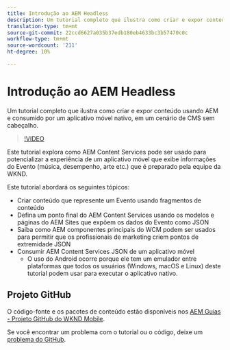 ```yaml
---
title: Introdução ao AEM Headless
description: Um tutorial completo que ilustra como criar e expor conteúdo usando o AEM Headless.
translation-type: tm+mt
source-git-commit: 22ccd6627a035b37edb180eb4633bc3b57470c0c
workflow-type: tm+mt
source-wordcount: '211'
ht-degree: 10%

---
```



# Introdução ao AEM Headless

Um tutorial completo que ilustra como criar e expor conteúdo usando AEM e consumido por um aplicativo móvel nativo, em um cenário de CMS sem cabeçalho.

>[!VIDEO](https://video.tv.adobe.com/v/28315/?quality=12&learn=on)

Este tutorial explora como AEM Content Services pode ser usado para potencializar a experiência de um aplicativo móvel que exibe informações do Evento (música, desempenho, arte etc.) que é preparado pela equipe da WKND.

Este tutorial abordará os seguintes tópicos:

* Criar conteúdo que represente um Evento usando fragmentos de conteúdo
* Defina um ponto final do AEM Content Services usando os modelos e páginas do AEM Sites que expõem os dados do Evento como JSON
* Saiba como AEM componentes principais do WCM podem ser usados para permitir que os profissionais de marketing criem pontos de extremidade JSON
* Consumir AEM Content Services JSON de um aplicativo móvel
   * O uso do Android ocorre porque ele tem um emulador entre plataformas que todos os usuários (Windows, macOS e Linux) deste tutorial podem usar para executar o aplicativo nativo.

## Projeto GitHub

O código-fonte e os pacotes de conteúdo estão disponíveis nos [AEM Guias - Projeto GitHub do WKND Mobile](https://github.com/adobe/aem-guides-wknd-mobile).

Se você encontrar um problema com o tutorial ou o código, deixe um [problema do GitHub](https://github.com/adobe/aem-guides-wknd-mobile/issues).
